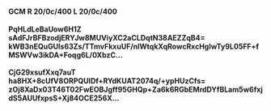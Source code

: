 #### GCM R 20/0c/400 L 20/0c/400
**PqHLdLeBaUow6H1Z**<br/>**sAdFJrBFBzodjERYJw8MUViyXC2aCLDqtN38AEZZqB4=**<br/>**kWB3nEQuGUls63Zs/TTmvFkxuUF/nlWtqkXqRowcRxcHgIwTy9L05FF+fMSWVw3ikDA+Foqg6L/0XbzC...**<br/><br/>
**CjG29xsufXxq7auT**<br/>**ha8HX+8cUfV8ORPQUlDf+RYdKUAT2074q/+ypHUzCfs=**<br/>**zOj8XaDx03T46T02FwEOBJgff95GHQp+Za6k6RGbEMrdDYfBLam5w6fxjdS5AUUfxpsS+Xj84OCE256X...**